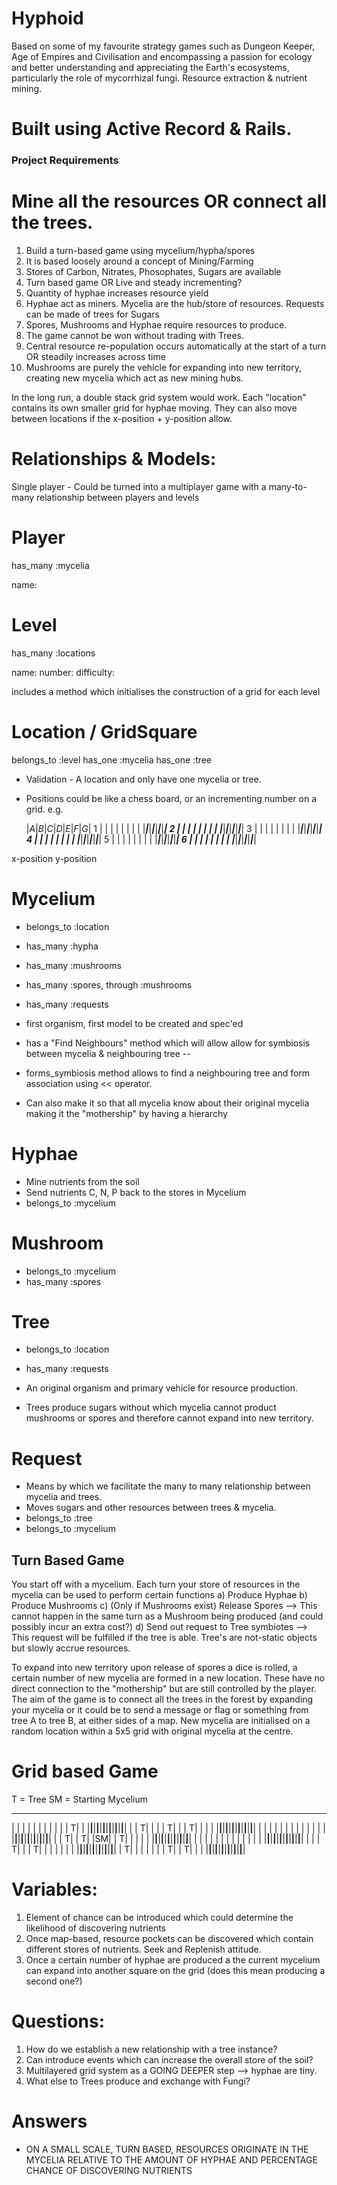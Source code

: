 # Hyphoid

Based on some of my favourite strategy games such as Dungeon Keeper, Age of Empires and Civilisation and encompassing a
passion for ecology and better understanding and appreciating the Earth's ecosystems, particularly the role of mycorrhizal
fungi. Resource extraction & nutrient mining.

# Built using Active Record &amp; Rails.


### Project Requirements ###

# Mine all the resources OR connect all the trees.

1. Build a turn-based game using mycelium/hypha/spores
2. It is based loosely around a concept of Mining/Farming
3. Stores of Carbon, Nitrates, Phosophates, Sugars are available
4. Turn based game OR Live and steady incrementing?
5. Quantity of hyphae increases resource yield
6. Hyphae act as miners. Mycelia are the hub/store of resources. Requests can be made of trees for Sugars
7. Spores, Mushrooms and Hyphae require resources to produce.
8. The game cannot be won without trading with Trees.
9. Central resource re-population occurs automatically at the start of a turn OR steadily increases across time
10. Mushrooms are purely the vehicle for expanding into new territory, creating new mycelia which act as new mining hubs.

In the long run, a double stack grid system would work. Each "location" contains its own smaller grid for hyphae moving. They can also move between locations if the x-position + y-position allow.

# Relationships & Models:

Single player - Could be turned into a multiplayer game with a many-to-many relationship between players and levels

# Player
has_many :mycelia

name:

# Level
has_many :locations

name:
number:
difficulty:

includes a method which initialises the construction of a grid for each level

# Location / GridSquare
belongs_to :level
has_one :mycelia
has_one :tree

- Validation - A location and only have one mycelia or tree.
- Positions could be like a chess board, or an incrementing number on a grid. e.g.

  |_A_|_B_|_C_|_D_|_E_|_F_|_G_|
1 |   |   |   |   |   |   |   |
  |___|___|___|___|___|___|___|
2 |   |   |   |   |   |   |   |
  |___|___|___|___|___|___|___|
3 |   |   |   |   |   |   |   |
  |___|___|___|___|___|___|___|
4 |   |   |   |   |   |   |   |
  |___|___|___|___|___|___|___|
5 |   |   |   |   |   |   |   |
  |___|___|___|___|___|___|___|
6 |   |   |   |   |   |   |   |
  |___|___|___|___|___|___|___|

x-position
y-position

# Mycelium
- belongs_to :location
- has_many :hypha
- has_many :mushrooms
- has_many :spores, through :mushrooms
- has_many :requests

- first organism, first model to be created and spec'ed
- has a "Find Neighbours" method which will allow allow for symbiosis between mycelia & neighbouring tree --
- forms_symbiosis method allows to find a neighbouring tree and form association using << operator.
- Can also make it so that all mycelia know about their original mycelia making it the "mothership" by having a hierarchy

# Hyphae
- Mine nutrients from the soil
- Send nutrients C, N, P back to the stores in Mycelium
- belongs_to :mycelium

# Mushroom
- belongs_to :mycelium
- has_many :spores

# Tree
- belongs_to :location
- has_many :requests

- An original organism and primary vehicle for resource production.
- Trees produce sugars without which mycelia cannot product mushrooms or spores and therefore cannot expand into new territory.

# Request
- Means by which we facilitate the many to many relationship between mycelia and trees.
- Moves sugars and other resources between trees & mycelia.
- belongs_to :tree
- belongs_to :mycelium

## Turn Based Game ##
You start off with a mycelium. Each turn your store of resources in the mycelia can be used to perform certain functions
a) Produce Hyphae
b) Produce Mushrooms
c) (Only if Mushrooms exist) Release Spores --> This cannot happen in the same turn as a Mushroom being produced (and could possibly incur an extra cost?)
d) Send out request to Tree symbiotes --> This request will be fulfilled if the tree is able. Tree's are not-static objects but slowly accrue resources.

To expand into new territory upon release of spores a dice is rolled, a certain number of new mycelia are formed in a new location. These have no direct connection to the "mothership" but are still controlled by the player. The aim of the game is to connect all the trees in the forest by expanding your mycelia or it could be to send a message or flag or something from tree A to tree B, at either sides of a map. New mycelia are initialised on a random location within a 5x5 grid with original mycelia at the centre.

# Grid based Game

T = Tree
SM = Starting Mycelium
_____________________________________
|  |  |  |  |  |  |  |  |  |  | T|  |
|__|__|__|__|__|__|__|__|__|__|__|__|
|  | T|  |  |  | T|  |  | T|  |  |  |
|__|__|__|__|__|__|__|__|__|__|__|__|
|  |  |  |  |  |  |  |  |  |  |  |  |
|__|__|__|__|__|__|__|__|__|__|__|__|
|  | T|  | T|  |SM|  | T|  |  |  |  |
|__|__|__|__|__|__|__|__|__|__|__|__|
|  |  |  |  |  |  |  |  |  |  |  |  |
|__|__|__|__|__|__|__|__|__|__|__|__|
|  |  | T|  |  | T|  |  |  |  |  |  |
|__|__|__|__|__|__|__|__|__|__|__|__|
| T|  |  |  |  |  |  | T|  | T|  |  |
|__|__|__|__|__|__|__|__|__|__|__|__|


# Variables:

1. Element of chance can be introduced which could determine the likelihood of discovering nutrients
2. Once map-based, resource pockets can be discovered which contain different stores of nutrients. Seek and Replenish attitude.
3. Once a certain number of hyphae are produced a the current mycelium can expand into another square on the grid (does this mean producing a second one?)

# Questions:

1. How do we establish a new relationship with a tree instance?
2. Can introduce events which can increase the overall store of the soil?
3. Multilayered grid system as a GOING DEEPER step --> hyphae are tiny.
4. What else to Trees produce and exchange with Fungi?

# Answers

- ON A SMALL SCALE, TURN BASED, RESOURCES ORIGINATE IN THE MYCELIA RELATIVE TO THE AMOUNT OF HYPHAE AND PERCENTAGE CHANCE OF DISCOVERING NUTRIENTS
